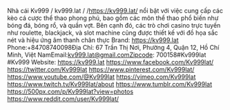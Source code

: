 Nhà cái Kv999 / kv999.lat / /https://kv999.lat/ nổi bật với việc cung cấp các kèo cá cược thể thao phong phú, bao gồm các môn thể thao phổ biến như bóng đá, bóng rổ, và quần vợt. Bên cạnh đó, các trò chơi casino trực tuyến như roulette, blackjack, và slot machine cũng được thiết kế với đồ họa sắc nét và hiệu ứng âm thanh chân thực
Brand:
https://kv999.lat
Phone:+84708740098Địa Chỉ: 67 Trần Thị Nơi, Phường 4, Quận 12, Hồ Chí Minh, Việt NamEmail:kv999.lat@gmail.comZipcode: 700158#Kv999lat #Kv999
Website:
https://kv999.lat
https://www.facebook.com/Kv999lat/
https://twitter.com/Kv999lat
https://www.pinterest.com/Kv999lat/
https://www.youtube.com/@Kv999lat
https://vimeo.com/Kv999lat
https://www.twitch.tv/Kv999lat/about
https://www.tumblr.com/Kv999lat
https://500px.com/p/Kv999lat?view=photos
https://www.reddit.com/user/Kv999lat/